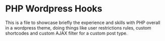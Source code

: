 # PHP Wordpress Hooks

This is a file to showcase briefly the experience and skills with PHP overall in a wordpress theme, doing things like user restrictions rules, custom shortcodes and custom AJAX filter for a custom post type.
 

